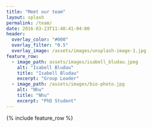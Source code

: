```yaml
---
title: "Meet our team"
layout: splash
permalink: /team/
date: 2016-03-23T11:48:41-04:00
header:
  overlay_color: "#000"
  overlay_filter: "0.5"
  overlay_image: /assets/images/unsplash-image-1.jpg
feature_row:
  - image_path: assets/images/isabell_bludau.jpeg
    alt: "Isabell Bludau"
    title: "Isabell Bludau"
    excerpt: "Group Leader"
  - image_path: /assets/images/bio-photo.jpg
    alt: "Nhu"
    title: "Nhu"
    excerpt: "PhD Student"
---
```


{% include feature_row %}
